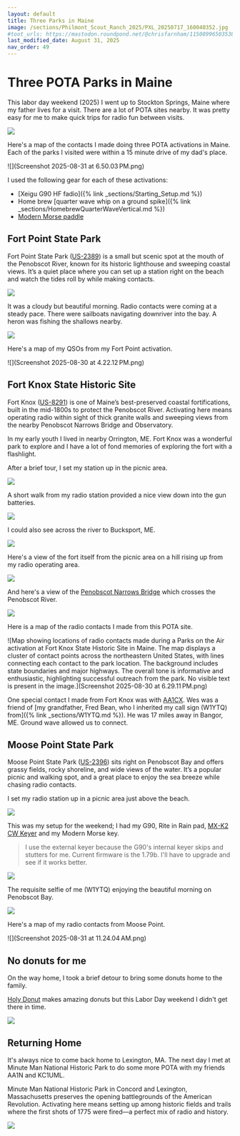 ```yaml
---
layout: default
title: Three Parks in Maine
image: /sections/Philmont_Scout_Ranch_2025/PXL_20250717_160040352.jpg
#toot_urls: https://mastodon.roundpond.net/@chrisfarnham/115089965035382552
last_modified_date: August 31, 2025
nav_order: 49
---
```


# Three POTA Parks in Maine

This labor day weekend (2025) I went up to Stockton Springs, Maine where my father lives for a visit. There are a lot of
POTA sites nearby. It was pretty easy for me to make quick trips for radio fun between visits.

![](three_parks_maine.png)

Here's a map of the contacts I made doing three POTA activations in Maine. Each of the parks I visited were within a 15 minute drive of
my dad's place.

![](Screenshot 2025-08-31 at 6.50.03 PM.png)


I used the following gear for each of these activations:

 - [Xeigu G90 HF fadio]({% link _sections/Starting_Setup.md %})
 - Home brew [quarter wave whip on a ground spike]({% link _sections/HomebrewQuarterWaveVertical.md %})
 - [Modern Morse paddle](https://www.instagram.com/aaronmakeskeys/)



## Fort Point State Park

Fort Point State Park ([US-2389](https://pota.app/#/park/US-2389)) is a small but scenic spot at the mouth of the Penobscot River, known for its historic lighthouse and sweeping coastal views. It’s a quiet place where you can set up a station right on the beach and watch the tides roll by while making contacts.

![](PXL_20250830_132534903.jpg)

It was a cloudy but beautiful morning. Radio contacts were coming at a steady pace. There were sailboats navigating downriver
into the bay. A heron was fishing the shallows nearby.

![](PXL_20250830_135308814.jpg)

Here's a map of my QSOs from my Fort Point activation.

![](Screenshot 2025-08-30 at 4.22.12 PM.png)


## Fort Knox State Historic Site

Fort Knox ([US-8291](https://pota.app/#/park/US-8291)) is one of Maine’s best-preserved coastal fortifications, built in the mid-1800s to protect the Penobscot River. Activating here means operating radio within sight of thick granite walls and sweeping views from the nearby Penobscot Narrows Bridge and Observatory.

In my early youth I lived in nearby Orrington, ME. Fort Knox was a wonderful park to explore and I have a lot of fond memories of exploring the fort with a flashlight.

After a brief tour, I set my station up in the picnic area.

![](PXL_20250830_192054714.jpg)

A short walk from my radio station provided a nice view down into the gun batteries.

![](PXL_20250830_192124440.jpg)

I could also see across the river to Bucksport, ME.

![](PXL_20250830_192127890.jpg)

Here's a view of the fort itself from the picnic area on a hill rising up from my radio operating area.

![](PXL_20250830_193026596.jpg)

And here's a view of the [Penobscot Narrows Bridge](https://www.maine.gov/dot/programs-services/bridges/penobscot-narrows-bridge-observatory) which crosses the Penobscot River.

![](PXL_20250830_193055387.jpg)

Here is a map of the radio contacts I made from this POTA site.

![Map showing locations of radio contacts made during a Parks on the Air activation at Fort Knox State Historic Site in Maine. The map displays a cluster of contact points across the northeastern United States, with lines connecting each contact to the park location. The background includes state boundaries and major highways. The overall tone is informative and enthusiastic, highlighting successful outreach from the park. No visible text is present in the image.](Screenshot 2025-08-30 at 6.29.11 PM.png)



One special contact I made from Fort Knox was with [AA1CX](https://www.qrz.com/db/AA1CX). Wes was a friend of
[my grandfather, Fred Bean, who I inherited my call sign (W1YTQ) from]({% link _sections/W1YTQ.md %}). He was 17 miles
away in Bangor, ME. Ground wave allowed us to connect.

## Moose Point State Park

Moose Point State Park ([US-2396](https://pota.app/#/park/US-2396)) sits right on Penobscot Bay and offers grassy fields, rocky shoreline, and wide views of the water. It’s a popular picnic and walking spot, and a great place to enjoy the sea breeze while chasing radio contacts.

I set my radio station up in a picnic area just above the beach.

![](PXL_20250831_133803161.jpg)

This was my setup for the weekend; I had my G90, Rite in Rain pad, [MX-K2 CW Keyer](https://www.amazon.com/dp/B0CMQ9GDPL) and my Modern Morse key.

> I use the external keyer because the G90's internal keyer skips and stutters for me. Current firmware is the 1.79b. I'll have to upgrade and see if it works better.


![](PXL_20250831_143415862.jpg)

The requisite selfie of me (W1YTQ) enjoying the beautiful morning on Penobscot Bay.

![](PXL_20250831_133830528.jpg)

Here's a map of my radio contacts from Moose Point.

![](Screenshot 2025-08-31 at 11.24.04 AM.png)

## No donuts for me

On the way home, I took a brief detour to bring some donuts home to the family.

[Holy Donut](https://www.theholydonut.com/locations/scarborough/) makes amazing donuts but this Labor Day weekend I didn't get there in time.

![](PXL_20250831_191744759.jpg)

## Returning Home

It's always nice to come back home to Lexington, MA. The next day I met at Minute Man National Historic Park to
do some more POTA with my friends AA1N and KC1UML.

Minute Man National Historic Park in Concord and Lexington, Massachusetts preserves the opening battlegrounds of the American Revolution. Activating here means setting up among historic fields and trails where the first shots of 1775 were fired—a perfect mix of radio and history.

![](PXL_20250901_184948208.jpg)
